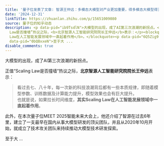 ```yaml
---
title: '量子位发表了文章: 智源王仲远：多模态大模型对产业更加重要，得多模态大模型得天下'
date: '2024-12-31'
linkTitle: https://zhuanlan.zhihu.com/p/15651009080
source: 量子位的知乎动态
description: <p data-pid="ib9TsdlN">大模型的出现，成了AI第三次浪潮的新拐点。</p><p data-pid="0w_u4YOG">正值“Scaling
  Law是否撞墙”热议之际，<b>北京智源人工智能研究院院长王仲远</b>表示：</p><blockquote data-pid="xHyWZbKs">看过去七、八十年，每一次新的科技浪潮背后都有一些本质规律，即随着模型参数、训练数据及计算能力提升，模型效果也会有巨大提升。<br>也就是说，如果拉长时间维度，<b>其实Scaling
  Law在人工智能发展领域中一直起着作用</b>。</blockquote><p data-pid="6Q5Zig9t">此外，在本次量子位MEET 2025智能未来大会上，他还介绍了智源在过去6年里，建立了一支最早在国内从事大模型研发的顶尖团队，并且从2020年10月开始，就成立了技术攻关团队来持续推动大模型技术研发探索。</p><p
  data-pid="0bQBxxeN">至于大 ...
disable_comments: true
---
```

<p data-pid="ib9TsdlN">大模型的出现，成了AI第三次浪潮的新拐点。</p><p data-pid="0w_u4YOG">正值“Scaling Law是否撞墙”热议之际，<b>北京智源人工智能研究院院长王仲远</b>表示：</p><blockquote data-pid="xHyWZbKs">看过去七、八十年，每一次新的科技浪潮背后都有一些本质规律，即随着模型参数、训练数据及计算能力提升，模型效果也会有巨大提升。<br>也就是说，如果拉长时间维度，<b>其实Scaling Law在人工智能发展领域中一直起着作用</b>。</blockquote><p data-pid="6Q5Zig9t">此外，在本次量子位MEET 2025智能未来大会上，他还介绍了智源在过去6年里，建立了一支最早在国内从事大模型研发的顶尖团队，并且从2020年10月开始，就成立了技术攻关团队来持续推动大模型技术研发探索。</p><p data-pid="0bQBxxeN">至于大 ...